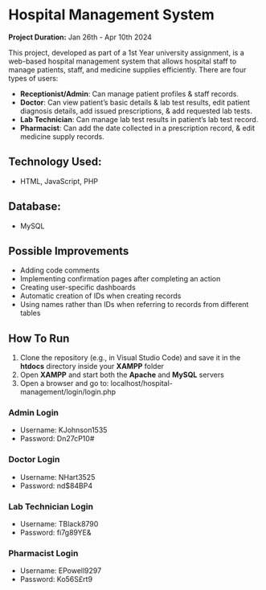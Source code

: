 # Hospital Management System
**Project Duration:** Jan 26th - Apr 10th 2024

This project, developed as part of a 1st Year university assignment, is a web-based hospital management system that allows hospital staff to manage patients, staff, and medicine supplies efficiently. There are four types of users:

- **Receptionist/Admin**: Can manage patient profiles & staff records.  
- **Doctor**: Can view patient’s basic details & lab test results, edit patient diagnosis details, add issued prescriptions, & add requested lab tests.  
- **Lab Technician**: Can manage lab test results in patient’s lab test record.  
- **Pharmacist**: Can add the date collected in a prescription record, & edit medicine supply records.

## Technology Used:  
- HTML, JavaScript, PHP

## Database:
- MySQL

## Possible Improvements
- Adding code comments
- Implementing confirmation pages after completing an action
- Creating user-specific dashboards
- Automatic creation of IDs when creating records
- Using names rather than IDs when referring to records from different tables

## How To Run
1. Clone the repository (e.g., in Visual Studio Code) and save it in the **htdocs** directory inside your **XAMPP** folder
2. Open **XAMPP** and start both the **Apache** and **MySQL** servers
3. Open a browser and go to: localhost/hospital-management/login/login.php

### Admin Login
- Username: KJohnson1535
- Password: Dn27cP10#

### Doctor Login
- Username: NHart3525
- Password: nd$84BP4

### Lab Technician Login
- Username: TBlack8790
- Password: fi7g89YE&

### Pharmacist Login
- Username: EPowell9297
- Password: Ko56S£rt9

